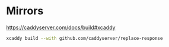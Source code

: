 # Mirrors

https://caddyserver.com/docs/build#xcaddy

```bash
xcaddy build --with github.com/caddyserver/replace-response
```